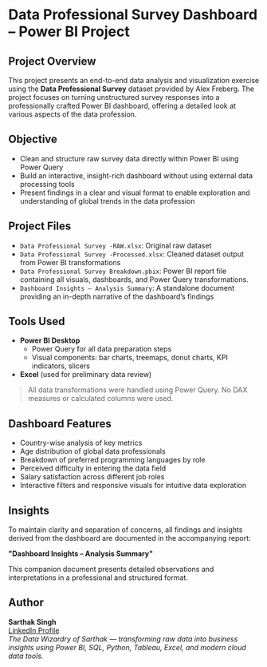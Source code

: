 # Data Professional Survey Dashboard – Power BI Project

## Project Overview
This project presents an end-to-end data analysis and visualization exercise using the **Data Professional Survey** dataset provided by Alex Freberg. The project focuses on turning unstructured survey responses into a professionally crafted Power BI dashboard, offering a detailed look at various aspects of the data profession.

## Objective
- Clean and structure raw survey data directly within Power BI using Power Query
- Build an interactive, insight-rich dashboard without using external data processing tools
- Present findings in a clear and visual format to enable exploration and understanding of global trends in the data profession

## Project Files
- `Data Professional Survey -RAW.xlsx`: Original raw dataset
- `Data Professional Survey -Processed.xlsx`: Cleaned dataset output from Power BI transformations
- `Data Professional Survey Breakdown.pbix`: Power BI report file containing all visuals, dashboards, and Power Query transformations.
- `Dashboard Insights – Analysis Summary`: A standalone document providing an in-depth narrative of the dashboard’s findings

## Tools Used
- **Power BI Desktop**
  - Power Query for all data preparation steps
  - Visual components: bar charts, treemaps, donut charts, KPI indicators, slicers
- **Excel** (used for preliminary data review)

> All data transformations were handled using Power Query. No DAX measures or calculated columns were used.

## Dashboard Features
- Country-wise analysis of key metrics
- Age distribution of global data professionals
- Breakdown of preferred programming languages by role
- Perceived difficulty in entering the data field
- Salary satisfaction across different job roles
- Interactive filters and responsive visuals for intuitive data exploration

## Insights
To maintain clarity and separation of concerns, all findings and insights derived from the dashboard are documented in the accompanying report:

**"Dashboard Insights – Analysis Summary"**

This companion document presents detailed observations and interpretations in a professional and structured format.

## Author
**Sarthak Singh**  
[LinkedIn Profile](https://www.linkedin.com/in/sarthak-singh-4a2738358/)  
*The Data Wizardry of Sarthak — transforming raw data into business insights using Power BI, SQL, Python, Tableau, Excel, and modern cloud data tools.*

